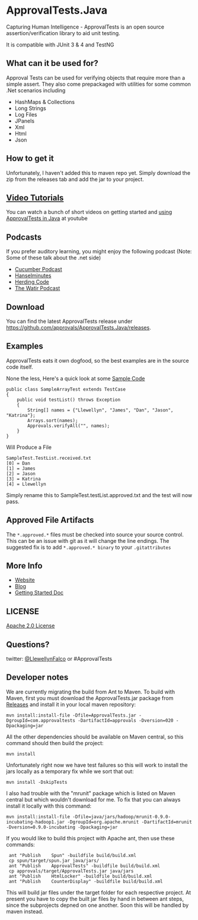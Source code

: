 ApprovalTests.Java
==================
Capturing Human Intelligence - ApprovalTests is an open source assertion/verification library to aid unit testing.

It is compatible with JUnit 3 & 4 and TestNG

What can it be used for?
---

Approval Tests can be used for verifying objects that require more than a simple assert. They also come prepackaged with utilities for some common .Net scenarios including


- HashMaps & Collections
- Long Strings
- Log Files
- JPanels
- Xml
- Html
- Json

How to get it
---
Unfortunately, I haven't added this to maven repo yet. Simply download the zip from the releases tab and add the jar to your project.


[Video Tutorials](http://www.youtube.com/playlist?list=PLFBA98F47156EFAA9&feature=view_all)
---

You can watch a bunch of short videos on getting started and [using ApprovalTests in Java](http://www.youtube.com/playlist?list=PLFBA98F47156EFAA9&feature=view_all) at youtube

Podcasts
---
If you prefer auditory learning, you might enjoy the following podcast (Note: Some of these talk about the .net side)

- [Cucumber Podcast](https://cucumber.io/blog/2017/01/26/approval-testing)
- [Hanselminutes](http://www.hanselminutes.com/360/approval-tests-with-llewellyn-falco)
- [Herding Code](http://www.developerfusion.com/media/122649/herding-code-117-llewellyn-falcon-on-approval-tests/)
- [The Watir Podcast](http://watirpodcast.com/podcast-53/)


Download
---
You can find the latest ApprovalTests release under https://github.com/approvals/ApprovalTests.Java/releases.


Examples
---
ApprovalTests eats it own dogfood, so the best examples are in the source code itself.

None the less,  Here's a quick look at some
[Sample Code](https://github.com/approvals/ApprovalTests.Java/blob/master/java/org/approvaltests/tests/demos/SampleArrayTest.java)

	public class SampleArrayTest extends TestCase
	{
		public void testList() throws Exception
		{
			String[] names = {"Llewellyn", "James", "Dan", "Jason", "Katrina"};
			Arrays.sort(names);
			Approvals.verifyAll("", names);
		}
	}

Will Produce a File

    SampleTest.TestList.received.txt
    [0] = Dan
    [1] = James
    [2] = Jason
    [3] = Katrina
    [4] = Llewellyn

Simply rename this to SampleTest.testList.approved.txt and the test will now pass.

Approved File Artifacts
---

The `*.approved.*` files must be checked into source your source control. This can be an issue with git as it will change the line endings.
The suggested fix is to add
`*.approved.* binary` to your `.gitattributes`

More Info
---

- [Website](http://approvaltests.sourceforge.net/)
- [Blog](http://blog.approvaltests.com/)
- [Getting Started Doc](https://github.com/approvals/ApprovalTests.Java/blob/master/build/resources/approval_tests/documentation/ApprovalTests%20-%20GettingStarted.md)


## LICENSE
[Apache 2.0 License](https://github.com/SignalR/SignalR/blob/master/LICENSE.md)


Questions?
---

twitter: [@LlewellynFalco](https://twitter.com/#!/llewellynfalco) or #ApprovalTests

Developer notes
----------------

We are currently migrating the build from Ant to Maven. To build with Maven, first you must download the ApprovalTests.jar package from 
[Releases](https://github.com/approvals/ApprovalTests.Java/releases) and install it in your local maven repository:

	mvn install:install-file -Dfile=ApprovalTests.jar -DgroupId=com.approvaltests -DartifactId=approvals -Dversion=020 -Dpackaging=jar

All the other dependencies should be available on Maven central, so this command should then build the project:

	mvn install

Unfortunately right now we have test failures so this will work to install the jars locally as a temporary fix while we sort that out:

	mvn install -DskipTests

I also had trouble with the "mrunit" package which is listed on Maven central but which wouldn't download for me. To fix that you can always install it locally with this command:

	mvn install:install-file -Dfile=java/jars/hadoop/mrunit-0.9.0-incubating-hadoop1.jar -DgroupId=org.apache.mrunit -DartifactId=mrunit -Dversion=0.9.0-incubating -Dpackaging=jar


If you would like to build this project with Apache ant,
then use these commands:

     ant "Publish    Spun" -buildfile build/build.xml
     cp spun/target/spun.jar java/jars/
     ant "Publish    ApprovalTests" -buildfile build/build.xml
     cp approvals/target/ApprovalTests.jar java/jars
     ant "Publish    HtmlLocker" -buildfile build/build.xml
     ant "Publish    CounterDisplay" -buildfile build/build.xml

This will build jar files under the target folder for each respective project. At present you have to 
copy the built jar files by hand in between ant steps, since the subprojects depned on one another.
Soon this will be handled by maven instead.
